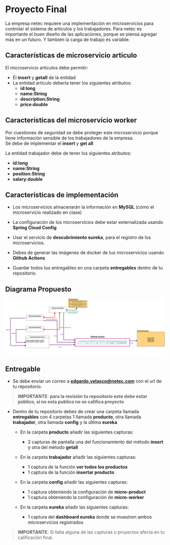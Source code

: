 # Proyecto Final 
La empresa netec requiere una implementación en microservicios para controlar el sistema de articulos y los trabajadores.
Para netec es importante el buen diseño de las  aplicaciones, porque se piensa agregar más en un futuro. Y también la carga de trabajo es variable.




## Características de microservicio articulo
El microservicio articulos debe permitir:

- El **insert** y **getall** de la entidad
- La entidad articulo debería tener los siguientes atributos:
    - **id:long**
    - **name:String**
    - **description:String**
    - **price:double**


## Características del microservicio worker
Por cuestiones de seguridad se debe proteger este microservicio porque tiene información sensible de los trabajadores de la empresa. <br>
Se debe de implementar el **insert** y **get all**

La entidad trabajador debe de tener los siguientes atributos:
- **id:long**
- **name:String**
- **position:String**
- **salary:double**

 

## Características de implementación

- Los microservicios almacenarán la información en **MySQL** (cómo el microservicio realizado en clase)

- La configuración de los microservicios debe estar externalizada usando **Spring Cloud Config**

- Usar el servicio de **descubrimiento eureka**, para el registro de los microservicios. 

- Debes de generar las imágenes de docker de tus microservicios usando **Github Actions**

- Guardar todos tus entregables en una carpeta **entregables** dentro de tu repositorio. 

## Diagrama Propuesto

![diagrama](./diagrama.png)

## Entregable

- Se debe enviar un correo a **edgardo.velasco@netec.com** con el url de tu repositorio.
> **IMPORTANTE**: **para la revisión tu repositorio este debe estar público, si no esta publico no se califica proyecto**

- Dentro de tu repositorio debes de crear una carpeta llamada **entregables** con 4 carpetas 1 llamada **producto**, otra llamada **trabajador**,  otra llamada **config** y la última **eureka**

    - En la carpeta **producto** añadir las siguientes capturas:
        - 2 capturas de pantalla una del funcionamiento del método **insert** y otra del método **getall**
    
    - En la carpeta **trabajador** añadir las siguientes capturas:
        - 1 captura de la función **ver todos los productos**
        - 1 captura de la función **insertar producto**
        

    
    - En la carpeta **config** añadir las siguientes capturas:
        - 1 captura obteniendo la configuración de **micro-product**
        - 1 captura obteniendo la configuración de **micro-worker**
    
    - En la carpeta **eureka** añadir las siguientes capturas:
        - 1 captura del **dashboard eureka** donde se muestren ambos microservicios registrados


> **IMPORTANTE**: Si falta alguna de las capturas o proyectos afecta en tu calificación final. 